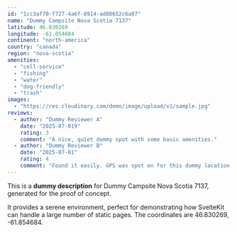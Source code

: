 ```yaml
---
id: "1cc3af70-f727-4a6f-8914-ad08652c6a07"
name: "Dummy Campsite Nova Scotia 7137"
latitude: 46.830269
longitude: -61.854684
continent: "north-america"
country: "canada"
region: "nova-scotia"
amenities:
  - "cell-service"
  - "fishing"
  - "water"
  - "dog-friendly"
  - "trash"
images:
  - "https://res.cloudinary.com/demo/image/upload/v1/sample.jpg"
reviews:
  - author: "Dummy Reviewer A"
    date: "2025-07-019"
    rating: 3
    comment: "A nice, quiet dummy spot with some basic amenities."
  - author: "Dummy Reviewer B"
    date: "2025-07-01"
    rating: 4
    comment: "Found it easily. GPS was spot on for this dummy location."
---
```


This is a **dummy description** for Dummy Campsite Nova Scotia 7137, generated for the proof of concept.

It provides a serene environment, perfect for demonstrating how SvelteKit can handle a large number of static pages. The coordinates are 46.830269, -61.854684.
